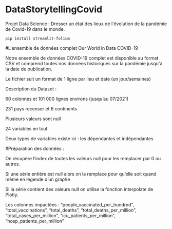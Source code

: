 # DataStorytellingCovid
Projet Data Science : Dresser un état des lieux de l'évolution de la pandémie de Covid-19 dans le monde. 

`pip install streamlit-folium`

#L'ensemble de données complet Our World in Data COVID-19 

Notre ensemble de données COVID-19 complet est disponible au format CSV et comprend toutes nos données historiques sur la pandémie jusqu'à la date de publication. 

Le fichier suit un format de 1 ligne par lieu et date (un jour/semaines) 

Description du Dataset :  

60 colonnes et 101 000 lignes environs (jusqu’au 07/2021) 

231 pays recenser et 6 continents 

Plusieurs valeurs sont null  

24 variables en tout  

Deux types de variables existe ici : les dépendantes et indépendantes  

#Préparation des données :  

On récupère l’index de toutes les valeurs null pour les remplacer par 0 ou autres.  

Si une série entière est null alors on la remplace pour qu’elle soit quand même en légende d’un graphe 

Si la série contient des valeurs null on utilise la fonction interpolate de Plotly.  

Les colonnes impactées :  “people_vaccinated_per_hundred”, “total_vaccinations”, “total_deaths”, “total_deaths_per_million”, “total_cases_per_million”, “icu_patients_per_million”, “hosp_patients_per_million” 
